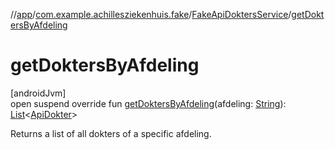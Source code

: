 //[app](../../../index.md)/[com.example.achillesziekenhuis.fake](../index.md)/[FakeApiDoktersService](index.md)/[getDoktersByAfdeling](get-dokters-by-afdeling.md)

# getDoktersByAfdeling

[androidJvm]\
open suspend override fun [getDoktersByAfdeling](get-dokters-by-afdeling.md)(afdeling: [String](https://kotlinlang.org/api/latest/jvm/stdlib/kotlin/-string/index.html)): [List](https://kotlinlang.org/api/latest/jvm/stdlib/kotlin.collections/-list/index.html)&lt;[ApiDokter](../../com.example.achillesziekenhuis.network/-api-dokter/index.md)&gt;

Returns a list of all dokters of a specific afdeling.

